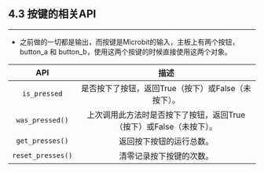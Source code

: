 ## 4.3 按键的相关API ##
--------------

- 之前做的一切都是输出，而按键是Microbit的输入，主板上有两个按钮，button_a 和 button_b，使用这两个按键的时候直接使用这两个对象。


| API | 描述 | 
| :------------: | :-----------: |
|`is_pressed`|是否按下了按钮，返回True（按下）或False（未按下）。|
|`was_pressed()`|上次调用此方法时是否按下了按钮，返回True（按下）或False（未按下）。|
|`get_presses()`|返回按下按钮的运行总数。|
|`reset_presses()`|清零记录按下按键的次数。|

